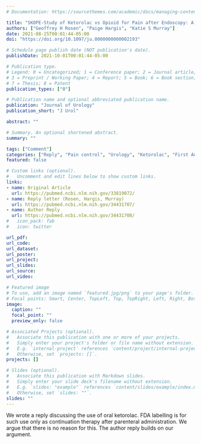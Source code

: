 ```yaml
---
# Documentation: https://sourcethemes.com/academic/docs/managing-content/

title: "SKOPE-Study of Ketorolac vs Opioid for Pain after Endoscopy: A Double-Blinded Randomized Control Trial in Patients Undergoing Ureteroscopy. Letter"
authors: ["Geoffrey H Rosen", "Paige Hargis", "Katie S Murray"]
date: 2021-08-25T00:01:44-05:00
doi: "https://doi.org/10.1097/ju.0000000000002193"

# Schedule page publish date (NOT publication's date).
publishDate: 2021-10-01T00:01:44-05:00

# Publication type.
# Legend: 0 = Uncategorized; 1 = Conference paper; 2 = Journal article;
# 3 = Preprint / Working Paper; 4 = Report; 5 = Book; 6 = Book section;
# 7 = Thesis; 8 = Patent
publication_types: ["0"]

# Publication name and optional abbreviated publication name.
publication: "Journal of Urology"
publication_short: "J Urol"

abstract: ""

# Summary. An optional shortened abstract.
summary: ""

tags: ["Comment"]
categories: ["Reply", "Pain control", "Urology", "Ketorolac", "First Author"]
featured: false

# Custom links (optional).
#   Uncomment and edit lines below to show custom links.
links:
- name: Original Article
  url: https://pubmed.ncbi.nlm.nih.gov/33819072/
- name: Reply letter (Rosen, Hargis, Murray)
  url: https://pubmed.ncbi.nlm.nih.gov/34431707/
- name: Author Reply
  url: https://pubmed.ncbi.nlm.nih.gov/34431708/
#   icon_pack: fab
#   icon: twitter

url_pdf:
url_code:
url_dataset:
url_poster:
url_project:
url_slides:
url_source:
url_video:

# Featured image
# To use, add an image named `featured.jpg/png` to your page's folder.
# Focal points: Smart, Center, TopLeft, Top, TopRight, Left, Right, BottomLeft, Bottom, BottomRight.
image:
  caption: ""
  focal_point: ""
  preview_only: false

# Associated Projects (optional).
#   Associate this publication with one or more of your projects.
#   Simply enter your project's folder or file name without extension.
#   E.g. `internal-project` references `content/project/internal-project/index.md`.
#   Otherwise, set `projects: []`.
projects: []

# Slides (optional).
#   Associate this publication with Markdown slides.
#   Simply enter your slide deck's filename without extension.
#   E.g. `slides: "example"` references `content/slides/example/index.md`.
#   Otherwise, set `slides: ""`.
slides: ""
---
```


We wrote a reply discussing the use of oral ketorolac. FDA labelling is for such use only as continuation therapy after parenteral administration. We argue that there is no reason for this. The author reply builds on our argument. 
